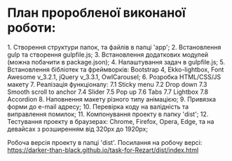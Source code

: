 <h1>План проробленої виконаної роботи:</h1>
    1. Створення структури папок, та файлів в папці 'app';
    2. Встановлення gulp та створення gulpfile.js;
    3. Встановлення додаткових модулей (можна побачити в package.json);
    4. Налаштування задач в gulpfile.js;
    5. Встановлення бібліотек та фреймворків: Bootstrap 4, Ekko-lightbox, Font Awesome v_3.2.1, jQuery v_3.3.1, OwlCarousel;
    6. Розробка HTML/CSS/JS макету
    7. Реалізація функціоналу:
        7.1 Sticky menu
        7.2 Drop down
        7.3 Smooth scroll to anchor
        7.4 Slider
        7.5 Pop up
        7.6 Tabs
        7.7 Lightbox
        7.8 Accordion
    8. Наповнення макету різного типу анімацією;
    9. Привязка форми до e-mail адресу;
    10. Перевірка коду на валідність та виправлення помилок;
    11. Компонування проекту в папку 'dist';
    12. Тестування проекту в браузерах: Chrome, Firefox, Opera, Edge, та на девайсах з розширенням від 320px до 1920px;
    
Робоча версія проекту в папці 'dist'.
Посилання на робочу версі: https://darker-than-black.github.io/task-for-Rezart/dist/index.html
